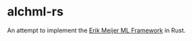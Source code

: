# alchml-rs

An attempt to implement the [Erik Meijer ML Framework](https://www.youtube.com/watch?v=Rs0uRQJdIcg) in Rust.
